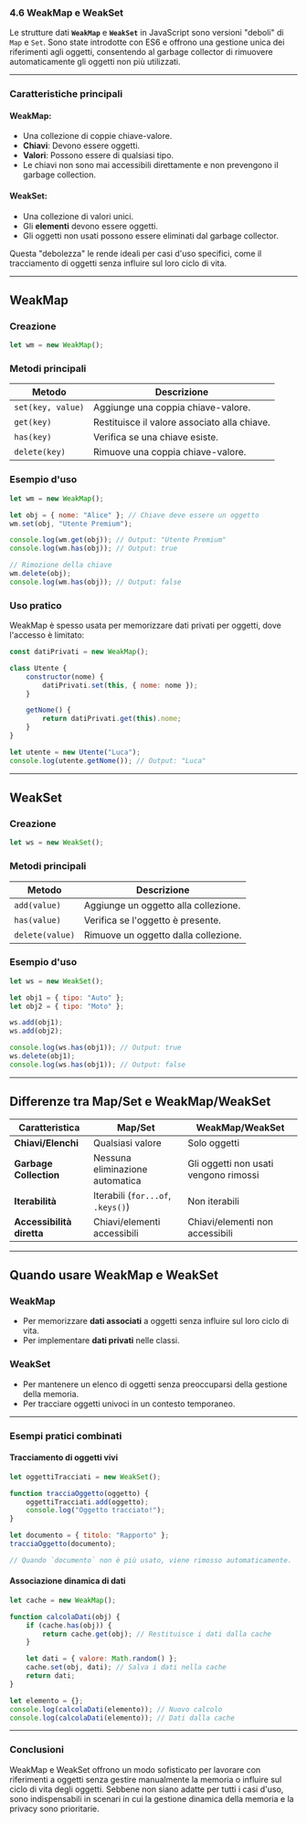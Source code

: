 ### **4.6 WeakMap e WeakSet**

Le strutture dati **`WeakMap`** e **`WeakSet`** in JavaScript sono versioni "deboli" di `Map` e `Set`. Sono state introdotte con ES6 e offrono una gestione unica dei riferimenti agli oggetti, consentendo al garbage collector di rimuovere automaticamente gli oggetti non più utilizzati.

---

### **Caratteristiche principali**

#### **WeakMap**:
- Una collezione di coppie chiave-valore.
- **Chiavi**: Devono essere oggetti.
- **Valori**: Possono essere di qualsiasi tipo.
- Le chiavi non sono mai accessibili direttamente e non prevengono il garbage collection.

#### **WeakSet**:
- Una collezione di valori unici.
- Gli **elementi** devono essere oggetti.
- Gli oggetti non usati possono essere eliminati dal garbage collector.

Questa "debolezza" le rende ideali per casi d'uso specifici, come il tracciamento di oggetti senza influire sul loro ciclo di vita.

---

## **WeakMap**

### **Creazione**
```javascript
let wm = new WeakMap();
```

### **Metodi principali**

| Metodo         | Descrizione                                    |
|----------------|------------------------------------------------|
| `set(key, value)` | Aggiunge una coppia chiave-valore.           |
| `get(key)`       | Restituisce il valore associato alla chiave. |
| `has(key)`       | Verifica se una chiave esiste.               |
| `delete(key)`    | Rimuove una coppia chiave-valore.            |

### **Esempio d'uso**
```javascript
let wm = new WeakMap();

let obj = { nome: "Alice" }; // Chiave deve essere un oggetto
wm.set(obj, "Utente Premium");

console.log(wm.get(obj)); // Output: "Utente Premium"
console.log(wm.has(obj)); // Output: true

// Rimozione della chiave
wm.delete(obj);
console.log(wm.has(obj)); // Output: false
```

### **Uso pratico**
WeakMap è spesso usata per memorizzare dati privati per oggetti, dove l'accesso è limitato:
```javascript
const datiPrivati = new WeakMap();

class Utente {
    constructor(nome) {
        datiPrivati.set(this, { nome: nome });
    }

    getNome() {
        return datiPrivati.get(this).nome;
    }
}

let utente = new Utente("Luca");
console.log(utente.getNome()); // Output: "Luca"
```

---

## **WeakSet**

### **Creazione**
```javascript
let ws = new WeakSet();
```

### **Metodi principali**

| Metodo         | Descrizione                           |
|----------------|---------------------------------------|
| `add(value)`   | Aggiunge un oggetto alla collezione.  |
| `has(value)`   | Verifica se l'oggetto è presente.     |
| `delete(value)`| Rimuove un oggetto dalla collezione.  |

### **Esempio d'uso**
```javascript
let ws = new WeakSet();

let obj1 = { tipo: "Auto" };
let obj2 = { tipo: "Moto" };

ws.add(obj1);
ws.add(obj2);

console.log(ws.has(obj1)); // Output: true
ws.delete(obj1);
console.log(ws.has(obj1)); // Output: false
```

---

## **Differenze tra Map/Set e WeakMap/WeakSet**

| **Caratteristica**         | **Map**/**Set**                       | **WeakMap**/**WeakSet**                  |
|----------------------------|---------------------------------------|------------------------------------------|
| **Chiavi/Elenchi**          | Qualsiasi valore                     | Solo oggetti                             |
| **Garbage Collection**      | Nessuna eliminazione automatica      | Gli oggetti non usati vengono rimossi    |
| **Iterabilità**             | Iterabili (`for...of`, `.keys()`)    | Non iterabili                            |
| **Accessibilità diretta**   | Chiavi/elementi accessibili          | Chiavi/elementi non accessibili          |

---

## **Quando usare WeakMap e WeakSet**

### **WeakMap**
- Per memorizzare **dati associati** a oggetti senza influire sul loro ciclo di vita.
- Per implementare **dati privati** nelle classi.

### **WeakSet**
- Per mantenere un elenco di oggetti senza preoccuparsi della gestione della memoria.
- Per tracciare oggetti univoci in un contesto temporaneo.

---

### **Esempi pratici combinati**

#### **Tracciamento di oggetti vivi**
```javascript
let oggettiTracciati = new WeakSet();

function tracciaOggetto(oggetto) {
    oggettiTracciati.add(oggetto);
    console.log("Oggetto tracciato!");
}

let documento = { titolo: "Rapporto" };
tracciaOggetto(documento);

// Quando `documento` non è più usato, viene rimosso automaticamente.
```

#### **Associazione dinamica di dati**
```javascript
let cache = new WeakMap();

function calcolaDati(obj) {
    if (cache.has(obj)) {
        return cache.get(obj); // Restituisce i dati dalla cache
    }

    let dati = { valore: Math.random() };
    cache.set(obj, dati); // Salva i dati nella cache
    return dati;
}

let elemento = {};
console.log(calcolaDati(elemento)); // Nuovo calcolo
console.log(calcolaDati(elemento)); // Dati dalla cache
```

---

### **Conclusioni**

WeakMap e WeakSet offrono un modo sofisticato per lavorare con riferimenti a oggetti senza gestire manualmente la memoria o influire sul ciclo di vita degli oggetti. Sebbene non siano adatte per tutti i casi d'uso, sono indispensabili in scenari in cui la gestione dinamica della memoria e la privacy sono prioritarie.